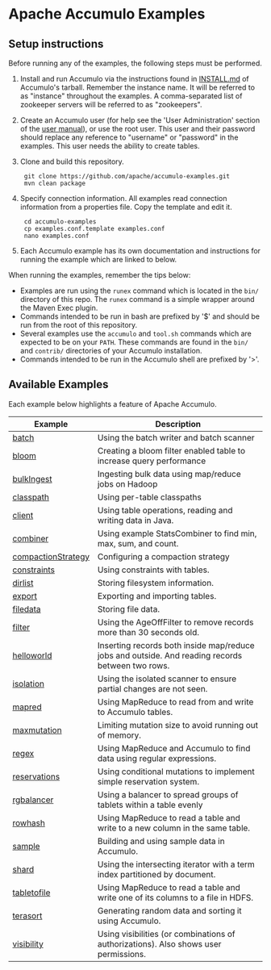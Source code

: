 <!--
Licensed to the Apache Software Foundation (ASF) under one or more
contributor license agreements.  See the NOTICE file distributed with
this work for additional information regarding copyright ownership.
The ASF licenses this file to You under the Apache License, Version 2.0
(the "License"); you may not use this file except in compliance with
the License.  You may obtain a copy of the License at

    http://www.apache.org/licenses/LICENSE-2.0

Unless required by applicable law or agreed to in writing, software
distributed under the License is distributed on an "AS IS" BASIS,
WITHOUT WARRANTIES OR CONDITIONS OF ANY KIND, either express or implied.
See the License for the specific language governing permissions and
limitations under the License.
-->
# Apache Accumulo Examples

## Setup instructions

Before running any of the examples, the following steps must be performed.

1. Install and run Accumulo via the instructions found in [INSTALL.md] of Accumulo's tarball. 
   Remember the instance name. It will be referred to as "instance" throughout the examples. A
   comma-separated list of zookeeper servers will be referred to as "zookeepers".

2. Create an Accumulo user (for help see the 'User Administration' section of the 
   [user manual][manual]), or use the root user. This user and their password should replace any
   reference to "username" or "password" in the examples. This user needs the ability to create
   tables.

3. Clone and build this repository.

        git clone https://github.com/apache/accumulo-examples.git
        mvn clean package

4. Specify connection information.  All examples read connection information from a properties 
   file. Copy the template and edit it.

        cd accumulo-examples
        cp examples.conf.template examples.conf
        nano examples.conf

5. Each Accumulo example has its own documentation and instructions for running the example which
   are linked to below.

When running the examples, remember the tips below:

* Examples are run using the `runex` command which is located in the `bin/` directory of this repo.
  The `runex` command is a simple wrapper around the Maven Exec plugin.
* Commands intended to be run in bash are prefixed by '$' and should be run from the root of this
  repository.
* Several examples use the `accumulo` and `tool.sh` commands which are expected to be on your 
  `PATH`. These commands are found in the `bin/` and `contrib/` directories of your Accumulo
  installation.
* Commands intended to be run in the Accumulo shell are prefixed by '>'.

## Available Examples

Each example below highlights a feature of Apache Accumulo.

| Example | Description |
|---------|-------------|
| [batch] | Using the batch writer and batch scanner |
| [bloom] | Creating a bloom filter enabled table to increase query performance |
| [bulkIngest] | Ingesting bulk data using map/reduce jobs on Hadoop |
| [classpath] | Using per-table classpaths |
| [client] | Using table operations, reading and writing data in Java. |
| [combiner] | Using example StatsCombiner to find min, max, sum, and count. |
| [compactionStrategy] | Configuring a compaction strategy |
| [constraints] | Using constraints with tables. |
| [dirlist] | Storing filesystem information. |
| [export] | Exporting and importing tables. |
| [filedata] | Storing file data. |
| [filter] | Using the AgeOffFilter to remove records more than 30 seconds old. |
| [helloworld] | Inserting records both inside map/reduce jobs and outside. And reading records between two rows. |
| [isolation] | Using the isolated scanner to ensure partial changes are not seen. |
| [mapred] | Using MapReduce to read from and write to Accumulo tables. |
| [maxmutation] | Limiting mutation size to avoid running out of memory. |
| [regex] | Using MapReduce and Accumulo to find data using regular expressions. |
| [reservations] | Using conditional mutations to implement simple reservation system. |
| [rgbalancer] | Using a balancer to spread groups of tablets within a table evenly |
| [rowhash] | Using MapReduce to read a table and write to a new column in the same table. |
| [sample] | Building and using sample data in Accumulo. |
| [shard] | Using the intersecting iterator with a term index partitioned by document. |
| [tabletofile] | Using MapReduce to read a table and write one of its columns to a file in HDFS. |
| [terasort] | Generating random data and sorting it using Accumulo. |
| [visibility] | Using visibilities (or combinations of authorizations). Also shows user permissions. |

[manual]: https://accumulo.apache.org/latest/accumulo_user_manual/
[INSTALL.md]: https://github.com/apache/accumulo/blob/master/INSTALL.md
[batch]: docs/batch.md
[bloom]: docs/bloom.md
[bulkIngest]: docs/bulkIngest.md
[classpath]: docs/classpath.md
[client]: docs/client.md 
[combiner]: docs/combiner.md
[compactionStrategy]: docs/compactionStrategy.md
[constraints]: docs/constraints.md
[dirlist]: docs/dirlist.md
[export]: docs/export.md
[filedata]: docs/filedata.md
[filter]: docs/filter.md
[helloworld]: docs/helloworld.md
[isolation]: docs/isolation.md
[mapred]: docs/mapred.md
[maxmutation]: docs/maxmutation.md
[regex]: docs/regex.md
[reservations]: docs/reservations.md
[rgbalancer]: docs/rgbalancer.md
[rowhash]: docs/rowhash.md
[sample]: docs/sample.md
[shard]: docs/shard.md
[tabletofile]: docs/tabletofile.md
[terasort]: docs/terasort.md
[visibility]: docs/visibility.md
